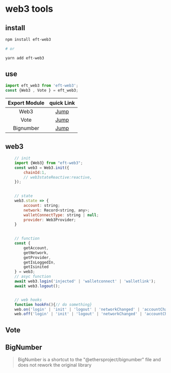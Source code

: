 # web3 tools

## install

```bash
npm install eft-web3

# or

yarn add eft-web3
```

## use

```js
import eft_web3 from 'eft-web3';
const {Web3 , Vote } = eft_web3;
```

| Export Module |  quick Link   |
| :-----------: | :-----------: |
|     Web3      | [Jump](#web3) |
|     Vote      | [Jump](#vote) |
|   Bignumber   | [Jump](#web3) |

## web3

```javascript
    // init
    import {Web3} from "eft-web3";
    const web3 = Web3.init({
        chainId:1,
        // web3stateReactive:reactive,
    });
    

    // state
    web3.state => {
        account: string;
        network: Record<string, any>;
        walletConnectType: string | null;
        provider: Web3Provider;
    }
    

    // function 
    const {
        getAccount,
        getNetwork,
        getProvider,
        getIsLoggedIn,
        getIsinited
    } = web3;
    // asyc function 
    await web3.login('injected' | 'walletconnect' | 'walletlink');
    await web3.logout();


    // web hooks
    function hookFn(){// do something}
    web.on('login' | 'init' | 'logout' | 'networkChanged' | 'accountChanged' | 'chainChanged',hookFn)
    web.off('login' | 'init' | 'logout' | 'networkChanged' | 'accountChanged' | 'chainChanged',hookFn)
```

## Vote

## BigNumber

> BigNumber is a shortcut to the "@ethersproject/bignumber" file and does not rework the original library
